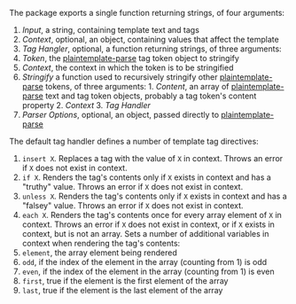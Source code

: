 The package exports a single function returning strings, of four arguments:

1. _Input_, a string, containing template text and tags
2. _Context_, optional, an object, containing values that affect the template
3. _Tag Hangler_, optional, a function returning strings, of three arguments:
  1. _Token_, the [plaintemplate-parse][parse] tag token object to stringify
  2. _Context_, the context in which the token is to be stringified
  3. _Stringify_ a function used to recursively stringify other [plaintemplate-parse][parse] tokens, of three arguments:
    1. _Content_, an array of [plaintemplate-parse][parse] text and tag token objects, probably a tag token's content property
    2. _Context_
    3. _Tag Handler_
4. _Parser Options_, optional, an object, passed directly to [plaintemplate-parse][parse]

The default tag handler defines a number of template tag directives:

1. `insert X`. Replaces a tag with the value of `X` in context. Throws an error if `X` does not exist in context.
2. `if X`. Renders the tag's contents only if `X` exists in context and has a "truthy" value. Throws an error if `X` does not exist in context.
3. `unless X`. Renders the tag's contents only if `X` exists in context and has a "falsey" value. Throws an error if `X` does not exist in context.
4. `each X`. Renders the tag's contents once for every array element of `X` in context. Throws an error if `X` does not exist in context, or if `X` exists in context, but is not an array. Sets a number of additional variables in context when rendering the tag's contents:
  1. `element`, the array element being rendered
  2. `odd`, if the index of the element in the array (counting from 1) is odd
  3. `even`, if the index of the element in the array (counting from 1) is even
  4. `first`, true if the element is the first element of the array
  4. `last`, true if the element is the last element of the array

[parse]: https://www.npmjs.com/packages/plaintemplate-parse
